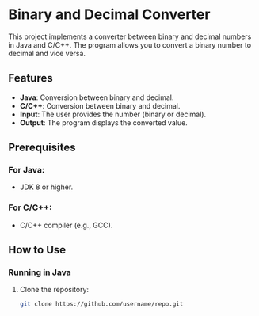 # Binary and Decimal Converter

This project implements a converter between binary and decimal numbers in Java and C/C++. The program allows you to convert a binary number to decimal and vice versa.

## Features

- **Java**: Conversion between binary and decimal.
- **C/C++**: Conversion between binary and decimal.
- **Input**: The user provides the number (binary or decimal).
- **Output**: The program displays the converted value.

## Prerequisites

### For Java:
- JDK 8 or higher.

### For C/C++:
- C/C++ compiler (e.g., GCC).

## How to Use

### Running in Java

1. Clone the repository:
   ```bash
   git clone https://github.com/username/repo.git
